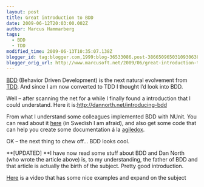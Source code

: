 ```yaml
---
layout: post
title: Great introduction to BDD
date: 2009-06-12T20:03:00.002Z
author: Marcus Hammarberg
tags:
  - BDD
  - TDD
modified_time: 2009-06-13T10:35:07.138Z
blogger_id: tag:blogger.com,1999:blog-36533086.post-3866509650310930638
blogger_orig_url: http://www.marcusoft.net/2009/06/great-introduction-to-bdd.html
---
```



<a href="http://en.wikipedia.org/wiki/Behavior_Driven_Development"
target="_blank">BDD</a> (Behavior Driven Development) is the next
natural evolvement from
<a href="http://en.wikipedia.org/wiki/Test-driven_development"
target="_blank">TDD</a>. And since I am now converted to TDD I thought
I’d look into BDD.

Well – after scanning the net for a while I finally found a introduction
that I could understand. Here it
is:<http://dannorth.net/introducing-bdd>

From what I understand some colleagues implemented BDD with NUnit. You
can read about it <a
href="http://blog.avegagroup.se/HakanAlexander/archive/2009/02/20/bdd-med-nunit.aspx"
target="_blank">here</a> (in Swedish I am afraid), and also get some
code that can help you create some documentation á la
<a href="http://agiledox.sourceforge.net/" target="_blank">agiledox</a>.

OK – the next thing to chew off… BDD looks cool.

**\[UPDATED\]
**I have now read some stuff about BDD and Dan North (who wrote the
article above) is, to my understanding, the father of BDD and that
article is actually the birth of the subject. Pretty good introduction.

[Here](http://blog.wekeroad.com/mvc-storefront/kona-3/) is a video that
has some nice examples and expand on the subject
